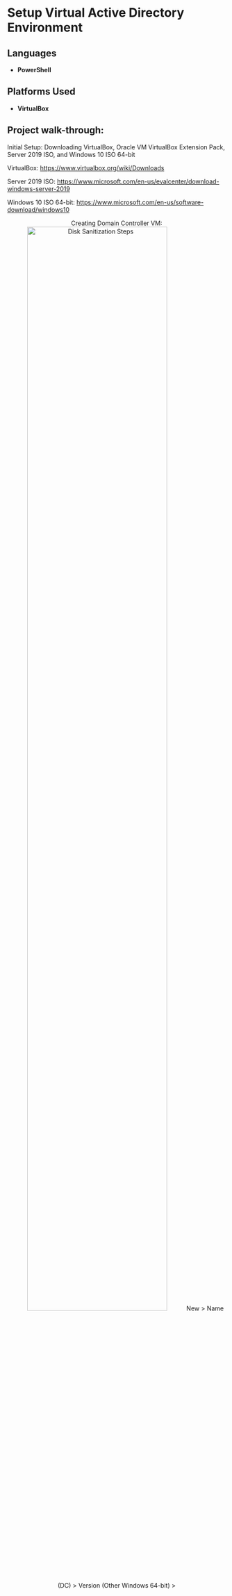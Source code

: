 # Setup Virtual Active Directory Environment

<h2>Languages</h2>

- <b>PowerShell</b> 

<h2>Platforms Used </h2>

- <b>VirtualBox</b>

<h2>Project walk-through:</h2>

Initial Setup: Downloading VirtualBox, Oracle VM VirtualBox Extension Pack, Server 2019 ISO, and Windows 10 ISO 64-bit <br/>

VirtualBox: https://www.virtualbox.org/wiki/Downloads

Server 2019 ISO: https://www.microsoft.com/en-us/evalcenter/download-windows-server-2019

Windows 10 ISO 64-bit: https://www.microsoft.com/en-us/software-download/windows10 </h2>

<p align="center">
Creating Domain Controller VM: <br/>
<img src="https://i.imgur.com/aalva1C.png" height="80%" width="80%" alt="Disk Sanitization Steps"/>
New > Name (DC) > Version (Other Windows 64-bit) > 
<br />
<br />
